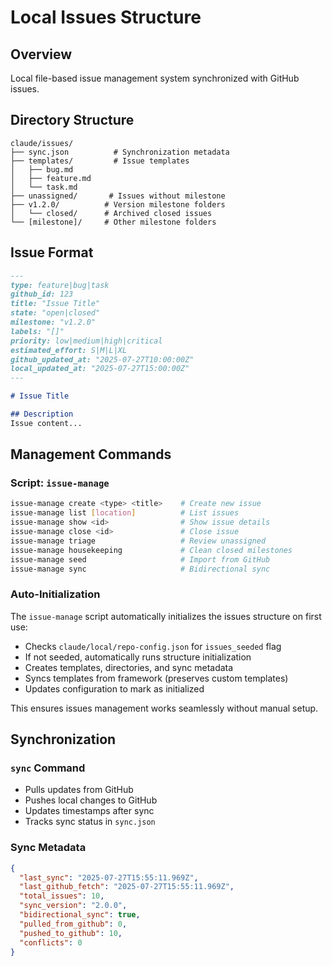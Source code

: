 # Local Issues Structure

## Overview

Local file-based issue management system synchronized with GitHub issues.

## Directory Structure

```
claude/issues/
├── sync.json          # Synchronization metadata
├── templates/         # Issue templates
│   ├── bug.md
│   ├── feature.md
│   └── task.md
├── unassigned/       # Issues without milestone
├── v1.2.0/          # Version milestone folders
│   └── closed/      # Archived closed issues
└── [milestone]/     # Other milestone folders
```

## Issue Format

```markdown
---
type: feature|bug|task
github_id: 123
title: "Issue Title"
state: "open|closed"
milestone: "v1.2.0"
labels: "[]"
priority: low|medium|high|critical
estimated_effort: S|M|L|XL
github_updated_at: "2025-07-27T10:00:00Z"
local_updated_at: "2025-07-27T15:00:00Z"
---

# Issue Title

## Description
Issue content...
```

## Management Commands

### Script: `issue-manage`

```bash
issue-manage create <type> <title>    # Create new issue
issue-manage list [location]          # List issues
issue-manage show <id>                # Show issue details
issue-manage close <id>               # Close issue
issue-manage triage                   # Review unassigned
issue-manage housekeeping             # Clean closed milestones
issue-manage seed                     # Import from GitHub
issue-manage sync                     # Bidirectional sync
```

### Auto-Initialization

The `issue-manage` script automatically initializes the issues structure on first use:
- Checks `claude/local/repo-config.json` for `issues_seeded` flag
- If not seeded, automatically runs structure initialization
- Creates templates, directories, and sync metadata
- Syncs templates from framework (preserves custom templates)
- Updates configuration to mark as initialized

This ensures issues management works seamlessly without manual setup.

## Synchronization

### `sync` Command
- Pulls updates from GitHub
- Pushes local changes to GitHub
- Updates timestamps after sync
- Tracks sync status in `sync.json`

### Sync Metadata
```json
{
  "last_sync": "2025-07-27T15:55:11.969Z",
  "last_github_fetch": "2025-07-27T15:55:11.969Z",
  "total_issues": 10,
  "sync_version": "2.0.0",
  "bidirectional_sync": true,
  "pulled_from_github": 0,
  "pushed_to_github": 10,
  "conflicts": 0
}
```